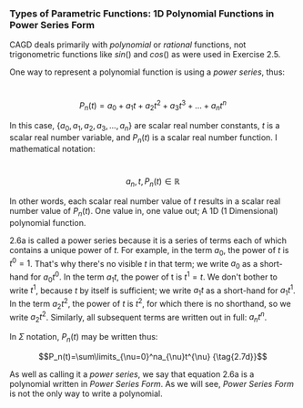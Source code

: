  ### Types of Parametric Functions: 1D Polynomial Functions in Power Series Form

CAGD deals primarily with *polynomial* or *rational* functions, not trigonometric functions like $sin()$ and $cos()$ as were used in Exercise 2.5. 

One way to represent a polynomial function is using a *power series*, thus:

​	$$P_n(t)=a_0+a_1t+a_2t^2+a_3t^3+...+a_nt^n\tag{2.6a}$$

In this case, $\{a_0, a_1, a_2, a_3, ..., a_n\}$ are scalar real number constants, $t$ is a scalar real number variable, and $P_n(t)$ is a scalar real number function. I mathematical notation:

​	$$a_n, t, P_n(t) \in \mathbb{R}\tag{2.6b}$$

In other words, each scalar real number value of $t$ results in a scalar real number value of $P_n(t)$.  One value in, one value out; A 1D (1 Dimensional) polynomial function.

$\text{2.6a}$ is called a power series because it is a series of terms each of which contains a unique power of $t$.  For example, in the term $a_0$, the power of $t$ is $t^0=1$. That's why there's no visible $t$ in that term; we write $a_0$ as a short-hand for $a_0t^0$.  In the term $a_1t$, the power of t is $t^1=t$. We don't bother to write $t^1$, because $t$ by itself is sufficient; we write $a_1t$ as a short-hand for $a_1t^1$.  In the term $a_2t^2$, the power of $t$ is $t^2$, for which there is no shorthand, so we write $a_2t^2$.  Similarly, all subsequent terms are written out in full: $a_nt^n$.

In $\Sigma$ notation, $P_n(t)$ may be written thus:

$$P_n(t)=\sum\limits_{\nu=0}^na_{\nu}t^{\nu} {\tag{2.7d}}$$

As well as calling it a *power series*, we say that equation 2.6a is a polynomial written in *Power Series Form*.  As we will see, *Power Series Form* is not the only way to write a polynomial.